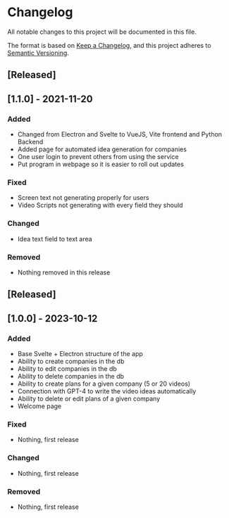 # Changelog

All notable changes to this project will be documented in this file.

The format is based on [Keep a Changelog](https://keepachangelog.com/en/1.0.0/),
and this project adheres to [Semantic Versioning](https://semver.org/spec/v2.0.0.html).

## [Released]

## [1.1.0] - 2021-11-20

### Added
 - Changed from Electron and Svelte to VueJS, Vite frontend and Python Backend
 - Added page for automated idea generation for companies
 - One user login to prevent others from using the service
 - Put program in webpage so it is easier to roll out updates
### Fixed
 - Screen text not generating properly for users
 - Video Scripts not generating with every field they should
### Changed
 - Idea text field to text area
### Removed
 - Nothing removed in this release


## [Released]

## [1.0.0] - 2023-10-12

### Added
 - Base Svelte + Electron structure of the app
 - Ability to create companies in the db
 - Ability to edit companies in the db
 - Ability to delete companies in the db
 - Ability to create plans for a given company (5 or 20 videos)
 - Connection with GPT-4 to write the video ideas automatically
 - Ability to delete or edit plans of a given company
 - Welcome page
### Fixed
 - Nothing, first release
### Changed
 - Nothing, first release
### Removed
 - Nothing, first release